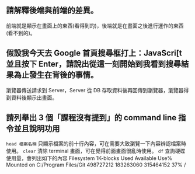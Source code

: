 ## 請解釋後端與前端的差異。
前端就是顯示在畫面上的東西(看得到的)，後端就是在畫面之後進行運作的東西(看不到的)。

## 假設我今天去 Google 首頁搜尋框打上：JavaScri[t 並且按下 Enter，請說出從這一刻開始到我看到搜尋結果為止發生在背後的事情。
瀏覽器傳送請求到 Server，Server 從 DB 存取資料後再回傳到瀏覽器，瀏覽器得到資料後顯示出畫面。

## 請列舉出 3 個「課程沒有提到」的 command line 指令並且說明功用
`head 檔案名稱` 只顯示檔案的前十行內容，可在需要大致瀏覽一下內容辨認檔案時使用。
`clear` 清除 terminal 畫面，可在覺得前面畫面很亂時使用。
`df` 查詢硬碟使用量，會列出如下的內容
Filesystem           1K-blocks      Used Available Use% Mounted on
C:/Program Files/Git 498727212 183263060 315464152  37% /
